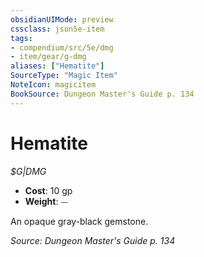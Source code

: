```yaml
---
obsidianUIMode: preview
cssclass: json5e-item
tags:
- compendium/src/5e/dmg
- item/gear/g-dmg
aliases: ["Hematite"]
SourceType: "Magic Item"
NoteIcon: magicitem
BookSource: Dungeon Master's Guide p. 134
---
```

# Hematite
*$G|DMG*  

- **Cost**: 10 gp
- **Weight**: ⏤

An opaque gray-black gemstone.

*Source: Dungeon Master's Guide p. 134*